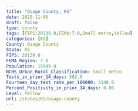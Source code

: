 ```yaml
---
title: "Osage County, KS"
date: 2020-11-06
draft: false
type: county
tags: [FIPS:20139.0,FEMA:7.0,Small metro,Yellow]
categories: [KS]
County: Osage County
State: KS
FIPS: 20139.0
FEMA_Region: 7.0
Population: 15949.0
NCHS_Urban_Rural_Classification: Small metro
Tests_in_prior_14_days: 502.0
Fourteen_day_test_rate_per_100000: 3148.0
Percent_Positivity_in_prior_14_days: 0.06
Level: Yellow
url: /states/KS/osage-county
---
```



